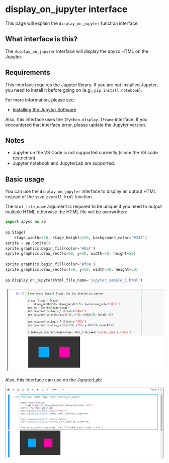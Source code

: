 # display_on_jupyter interface

This page will explain the `display_on_jupyter` function interface.

## What interface is this?

The `display_on_jupyter` interface will display the apysc HTML on the Jupyter.

## Requirements

This interface requires the Jupyter library. If you are not installed Jupyter, you need to install it before going on (e.g., `pip install notebook`).

For more information, please see:

- [Installing the Jupyter Software](https://jupyter.org/install)

Also, this interface uses the `IPython.display.IFrame` interface. If you encountered that interface error, please update the Jupyter version.

## Notes

- Jupyter on the VS Code is not supported currently (since the VS code restriction).
- Jupyter notebook and JupyterLab are supported.

## Basic usage

You can use the `display_on_jupyter` interface to display an output HTML instead of the `save_overall_html` function.

The `html_file_name` argument is required to be unique if you need to output multiple HTML otherwise the HTML file will be overwritten:

```py
import apysc as ap

ap.Stage(
    stage_width=250, stage_height=150, background_color='#333')
sprite = ap.Sprite()
sprite.graphics.begin_fill(color='#0af')
sprite.graphics.draw_rect(x=50, y=50, width=50, height=50)

sprite.graphics.begin_fill(color='#f0a')
sprite.graphics.draw_rect(x=150, y=50, width=50, height=50)

ap.display_on_jupyter(html_file_name='jupyter_sample_1.html')
```

![](_static/jupyter_notebook_interface.png)

Also, this interface can use on the JupyterLab:

![](_static/jupyterlab_interface.png)
